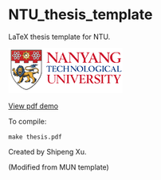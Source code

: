 NTU_thesis_template
===================

LaTeX thesis template for NTU.

![](https://raw.githubusercontent.com/billhsu/NTU_thesis_template/master/img/NTU_Logo.png)

[View pdf demo](http://billhsu.me/NTU_thesis_template.pdf)

To compile:
```
make thesis.pdf
```

Created by Shipeng Xu.

(Modified from MUN template)
